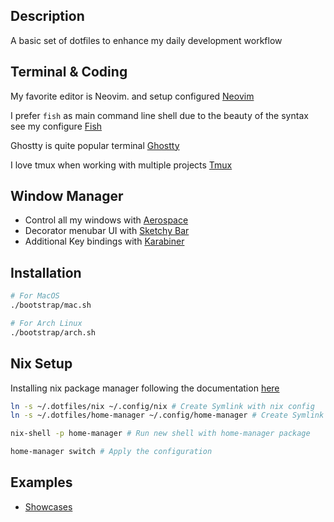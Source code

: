 ## Description
A basic set of dotfiles to enhance my daily development workflow


## Terminal & Coding

My favorite editor is Neovim. and setup configured [Neovim](./nvim)

I prefer `fish` as main command line shell due to the beauty of the syntax see my configure [Fish](./terminals/fish)

Ghostty is quite popular terminal [Ghostty](./terminals/ghostty)

I love tmux when working with multiple projects [Tmux](./terminals/tmux)

## Window Manager

- Control all my windows with [Aerospace](./suckless/mac_os/aerospace) 
- Decorator menubar UI with [Sketchy Bar](./suckless/mac_os/sketchybar)
- Additional Key bindings with [Karabiner](./suckless/mac_os/karabiner)

## Installation

```bash
# For MacOS
./bootstrap/mac.sh

# For Arch Linux
./bootstrap/arch.sh
```

## Nix Setup
Installing nix package manager following the documentation [here](https://nixos.org/download.html)

```bash
ln -s ~/.dotfiles/nix ~/.config/nix # Create Symlink with nix config
ln -s ~/.dotfiles/home-manager ~/.config/home-manager # Create Symlink with home-manager config

nix-shell -p home-manager # Run new shell with home-manager package

home-manager switch # Apply the configuration
```

## Examples
- [Showcases](examples/showcases.md)
